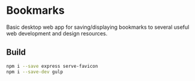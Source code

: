 # Bookmarks

Basic desktop web app for saving/displaying bookmarks to several useful web development and design resources.

## Build

```bash
npm i --save express serve-favicon
npm i --save-dev gulp
```